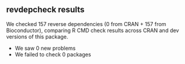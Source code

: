## revdepcheck results

We checked 157 reverse dependencies (0 from CRAN + 157 from Bioconductor), comparing R CMD check results across CRAN and dev versions of this package.

 * We saw 0 new problems
 * We failed to check 0 packages

